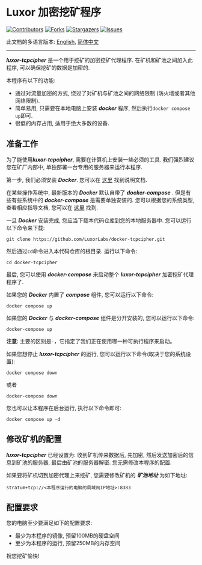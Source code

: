 Luxor 加密挖矿程序
=========== 
[![Contributors][contributors-shield]][contributors-url]
[![Forks][forks-shield]][forks-url]
[![Stargazers][stars-shield]][stars-url]
[![Issues][issues-shield]][issues-url]

<!-- MARKDOWN LINKS & IMAGES -->
<!-- https://www.markdownguide.org/basic-syntax/#reference-style-links -->
[contributors-shield]: https://img.shields.io/github/contributors/LuxorLabs/docker-tcpcipher.svg?style=for-the-badge
[contributors-url]: https://github.com/LuxorLabs/docker-tcpcipher/graphs/contributors
[forks-shield]: https://img.shields.io/github/forks/LuxorLabs/docker-tcpcipher.svg?style=for-the-badge
[forks-url]: https://github.com/othneildrew/Best-README-Template/network/members
[stars-shield]: https://img.shields.io/github/stars/LuxorLabs/docker-tcpcipher.svg?style=for-the-badge
[stars-url]: https://github.com/LuxorLabs/docker-tcpcipher/stargazers
[issues-shield]: https://img.shields.io/github/issues/LuxorLabs/docker-tcpcipher.svg?style=for-the-badge
[issues-url]: https://github.com/LuxorLabs/docker-tcpcipher/issues

此文档的多语言版本: [English](README.MD), [简体中文](README.zh-cn.MD)

---------------
***luxor-tcpcipher*** 是一个用于挖矿的加密挖矿代理程序. 在矿机和矿池之间加入此程序, 可以确保挖矿的数据是加密的. 

本程序有以下的功能:
- 通过对流量加密的方式, 绕过了对矿机与矿池之间的网络限制 (防火墙或者其他网络限制).
- 简单易用, 只需要在本地电脑上安装 ***docker*** 程序, 然后执行`docker compose up`即可.
- 很低的内存占用, 适用于绝大多数的设备. 

准备工作
---------------
为了能使用***luxor-tcpcipher***, 需要在计算机上安装一些必须的工具. 我们强烈建议您在矿厂内部中, 单独部署一台专用的服务器来运行本程序.

第一步, 我们必须安装 ***Docker***. 您可以在 [这里](https://www.docker.com/get-started) 找到说明文档.

在某些操作系统中, 最新版本的 ***Docker*** 默认自带了 ***docker-compose*** . 但是有些有些系统中的 ***docker-compose*** 是需要单独安装的. 您可以根据您的系统类型, 查看相应指导文档, 您可以在 [这里](https://docs.docker.com/compose/install/) 找到.

一旦 ***Docker*** 安装完成, 您应当下载本代码仓库到您的本地服务器中. 您可以运行以下命令来下载:

```
git clone https://github.com/LuxorLabs/docker-tcpcipher.git
```

然后通过`cd`命令进入本代码仓库的根目录. 运行以下命令:

```
cd docker-tcpcipher
```

最后, 您可以使用 ***docker-compose*** 来启动整个 ***luxor-tcpcipher*** 加密挖矿代理程序了.

如果您的 ***Docker*** 内置了 ***compose*** 组件, 您可以运行以下命令:

```
docker compose up
```
如果您的  ***Docker*** 与 ***docker-compose*** 组件是分开安装的, 您可以运行以下命令:

```
docker-compose up
```

**注意**: 主要的区别是`-`，它指定了我们正在使用哪一种可执行程序来启动。

如果您想停止 ***luxor-tcpcipher*** 的运行, 您可以运行以下命令(取决于您的系统设置):

```
docker compose down
```

或者

```
docker-compose down
``` 

您也可以让本程序在后台运行, 执行以下命令即可:

```
docker compose up -d
```

修改矿机的配置
---------------

***luxor-tcpcipher*** 已经设置为: 收到矿机传来数据后, 先加密, 然后发送加密后的信息到矿池的服务器, 最后由矿池的服务器解密. 您无需修改本程序的配置.

如果要将矿机切到加密代理上来挖矿, 您需要修改矿机的 ***矿池地址*** 为如下地址:

```
stratum+tcp://<本程序运行的电脑的局域网IP地址>:8383
```

配置要求
---------------
您的电脑至少要满足如下的配置要求:
- 最少为本程序的镜像, 预留100MB的硬盘空间
- 至少为本程序的运行, 预留250MB的内存空间

祝您挖矿愉快!
